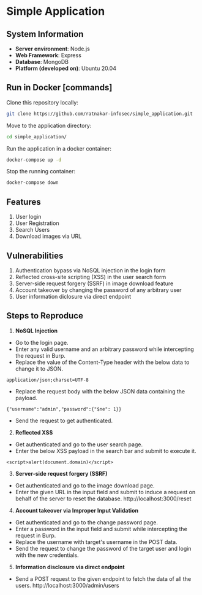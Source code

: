 # Simple Application

## System Information

- **Server environment**: Node.js
- **Web Framework**: Express
- **Database**: MongoDB
- **Platform (developed on)**: Ubuntu 20.04

## Run in Docker [commands]

Clone this repository locally:
```bash
git clone https://github.com/ratnakar-infosec/simple_application.git
```

Move to the application directory:
```bash
cd simple_application/
```

Run the application in a docker container:
```bash
docker-compose up -d
```

Stop the running container:
```bash
docker-compose down
```

## Features

1. User login
2. User Registration
3. Search Users
4. Download images via URL

## Vulnerabilities

1. Authentication bypass via NoSQL injection in the login form
2. Reflected cross-site scripting (XSS) in the user search form
3. Server-side request forgery (SSRF) in image download feature
4. Account takeover by changing the password of any arbitrary user
5. User information diclosure via direct endpoint

## Steps to Reproduce

1. **NoSQL Injection**
- Go to the login page.
- Enter any valid username and an arbitrary password while intercepting the request in Burp.
- Replace the value of the Content-Type header with the below data to change it to JSON.
```
application/json;charset=UTF-8
```
- Replace the request body with the below JSON data containing the payload.
```
{"username":"admin","password":{"$ne": 1}}
```
- Send the request to get authenticated.
	
2. **Reflected XSS**
- Get authenticated and go to the user search page.
- Enter the below XSS payload in the search bar and submit to execute it.
```
<script>alert(document.domain)</script>
```
		
3. **Server-side request forgery (SSRF)**
- Get authenticated and go to the image download page.
- Enter the given URL in the input field and submit to induce a request on behalf of the server to reset the database.
http://localhost:3000/reset
		
4. **Account takeover via Improper Input Validation**
- Get authenticated and go to the change password page.
- Enter a password in the input field and submit while intercepting the request in Burp.
- Replace the username with target's username in the POST data.
- Send the request to change the password of the target user and login with the new credentials.
	
5. **Information disclosure via direct endpoint**
- Send a POST request to the given endpoint to fetch the data of all the users.
http://localhost:3000/admin/users
